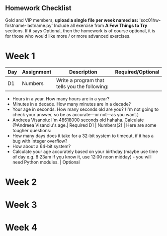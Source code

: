 ## Homework Checklist

Gold and VIP members, **upload a single file per week named as:** 
'soc01hw-firstname-lastname.py'
Include all exercise from **A Few Things to Try** sections.
If it says Optional, then the homework is of course optional, it is for those who would like more / or more advanced exercises.

# Week 1

Day | Assignment | Description | Required/Optional
------------ | ------------- | ------------- | -------------
D1 | Numbers |Write a program that tells you the following:
- Hours in a year. How many hours are in a year?
- Minutes in a decade. How many minutes are in a decade?
- Your age in seconds. How many seconds old are you? (I'm not going to check your answer, so be as accurate—or not—as you want.)
- Andreea Visanoiu​: I'm 48618000 seconds old hahaha. Calculate @Andreea Visanoiu's age.| Required
D1 | Numbers(2) | Here are some tougher questions:
- How many days does it take for a 32-bit system to timeout, if it has a bug with integer overflow?
- How about a 64-bit system?
- Calculate your age accurately based on your birthday (maybe use time of day e.g. 8:23am if you know it, use 12:00 noon midday) - you will need Python modules. | Optional
 
# Week 2

# Week 3

# Week 4


